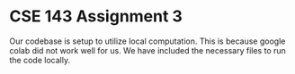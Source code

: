 # CSE 143 Assignment 3

Our codebase is setup to utilize local computation. This is because google colab did not work well for us. We have included the necessary files to run the code locally.